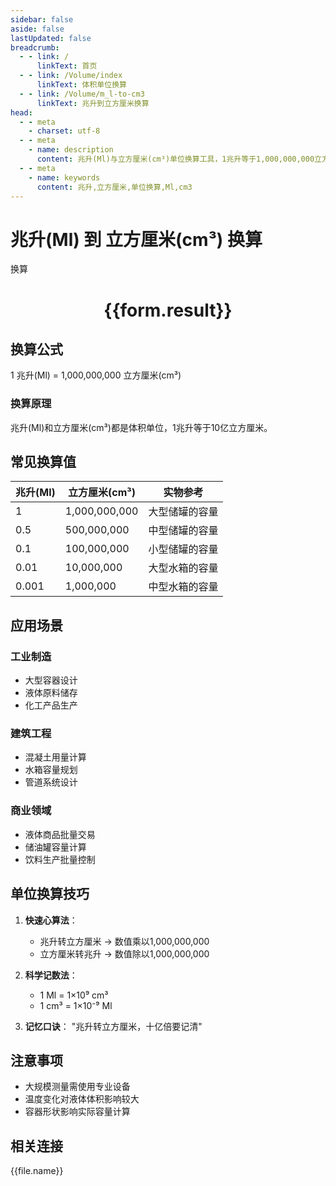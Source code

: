 ```yaml
---
sidebar: false
aside: false
lastUpdated: false
breadcrumb:
  - - link: /
      linkText: 首页
  - - link: /Volume/index
      linkText: 体积单位换算
  - - link: /Volume/m_l-to-cm3
      linkText: 兆升到立方厘米换算
head:
  - - meta
    - charset: utf-8
  - - meta
    - name: description
      content: 兆升(Ml)与立方厘米(cm³)单位换算工具，1兆升等于1,000,000,000立方厘米。
  - - meta
    - name: keywords
      content: 兆升,立方厘米,单位换算,Ml,cm3
---
```


# 兆升(Ml) 到 立方厘米(cm³) 换算

<script setup>
import { onMounted, reactive, inject ,ref  } from 'vue'
import { NButton,NForm ,NFormItem,NInput,NInputNumber,NSelect,NCard,useMessage ,NGrid ,NGi } from 'naive-ui'
import { defineClientComponent } from 'vitepress'
import { Volume } from '../files';

const convert = inject('convert')
const formRef = ref(null);
const rules = {
  number:{
    required: true,
    type: 'number',
    trigger: "blur"
  }
}
const form = reactive({
  number:null,
  result:'',
  title:'兆升(Ml)到立方厘米(cm³)换算'
})

const convertHandler = (e) => {
  e.preventDefault();
  formRef.value?.validate((errors)=>{
    if (!errors) {
      form.result = `${form.number} Ml = ${convert(form.number).from('Ml').to('cm3')} cm³`
    }
  })
}
</script>

<n-form size="large" :model="form" ref='formRef' :rules="rules">
  <n-form-item label="数值" path="number">
    <n-input-number size="large" style="width:100%" :min="0" v-model:value="form.number" placeholder="请输入兆升数值" />
  </n-form-item>
  <n-form-item>
    <n-button type="info" style="width:100%" @click="convertHandler">换算</n-button>
  </n-form-item>
</n-form>
<n-card embedded :bordered="false" hoverable>
  <div style="text-align:center">
    <h1>{{form.result}}</h1>
  </div>
</n-card>

## 换算公式
1 兆升(Ml) = 1,000,000,000 立方厘米(cm³)

### 换算原理
兆升(Ml)和立方厘米(cm³)都是体积单位，1兆升等于10亿立方厘米。

## 常见换算值
| 兆升(Ml) | 立方厘米(cm³) | 实物参考                 |
|---------|-------------|--------------------------|
| 1       | 1,000,000,000 | 大型储罐的容量            |
| 0.5     | 500,000,000 | 中型储罐的容量            |
| 0.1     | 100,000,000 | 小型储罐的容量            |
| 0.01    | 10,000,000  | 大型水箱的容量            |
| 0.001   | 1,000,000   | 中型水箱的容量            |

## 应用场景
### 工业制造
- 大型容器设计
- 液体原料储存
- 化工产品生产

### 建筑工程
- 混凝土用量计算
- 水箱容量规划
- 管道系统设计

### 商业领域
- 液体商品批量交易
- 储油罐容量计算
- 饮料生产批量控制

## 单位换算技巧
1. **快速心算法**：
   - 兆升转立方厘米 → 数值乘以1,000,000,000
   - 立方厘米转兆升 → 数值除以1,000,000,000

2. **科学记数法**：
   - 1 Ml = 1×10⁹ cm³
   - 1 cm³ = 1×10⁻⁹ Ml

3. **记忆口诀**：
   "兆升转立方厘米，十亿倍要记清"

## 注意事项
- 大规模测量需使用专业设备
- 温度变化对液体体积影响较大
- 容器形状影响实际容量计算

## 相关连接
<n-grid x-gap="12" :cols="2">
  <n-gi v-for="(file, index) in Volume" :key="index">
    <n-button
      text
      tag="a"
      :href="file.path"
      type="info"
    >
      {{file.name}}
    </n-button>
  </n-gi>
</n-grid>
